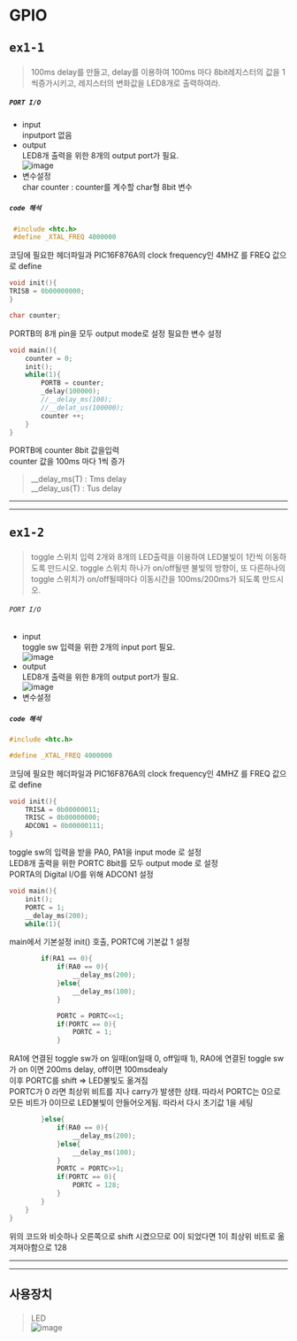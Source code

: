 # GPIO  
## <pre>ex1-1</pre>
>100ms delay를 만들고, delay를 이용하여 100ms 마다 8bit레지스터의 값을 1씩증가시키고, 레지스터의 변화값을 LED8개로 출력하여라.  
  
##### <code>PORT I/O</code>  
+ input  
	inputport 없음
+ output  
	LED8개 출력을 위한 8개의 output port가 필요.  
	![image](https://user-images.githubusercontent.com/43701183/48460173-f1e15f80-e810-11e8-9ff7-38fe81ceef45.png)  
+ 변수설정  
	char counter : counter를 계수할 char형 8bit 변수
	
##### <code>code 해석</code> 
```c   
 #include <htc.h>
 #define _XTAL_FREQ 4000000
```
코딩에 필요한 헤더파일과 PIC16F876A의 clock frequency인 4MHZ 를 FREQ 값으로 define
```c
void init(){
TRISB = 0b00000000;
}

char counter;
```
PORTB의 8개 pin을 모두 output mode로 설정 필요한 변수 설정
```c
void main(){
	counter = 0;
	init();
	while(1){
		PORTB = counter;
		_delay(100000);
		//__delay_ms(100);
		//__delat_us(100000);
		counter ++;
	}
}
```
PORTB에 counter 8bit 값을입력  
counter 값을 100ms 마다 1씩 증가 
>__delay_ms(T) : Tms delay  
>__delay_us(T) : Tus delay
  
  
  
  
    
* * *          
* * *
## <pre>ex1-2</pre>
>toggle 스위치 입력 2개와 8개의 LED출력을 이용하여 LED불빛이 1칸씩 이동하도록 만드시오. toggle 스위치 하나가 on/off될땐 불빛의 방향이, 또 다른하나의 toggle 스위치가 on/off될때마다 이동시간을 100ms/200ms가 되도록 만드시오.  
###### <code>PORT I/O</code>  
+ input  
	toggle sw 입력을 위한 2개의 input port 필요.  
	![image](https://user-images.githubusercontent.com/43701183/48461634-f4938300-e817-11e8-97f3-cebd09de9c8b.png)  
+ output  
	LED8개 출력을 위한 8개의 output port가 필요.  
	![image](https://user-images.githubusercontent.com/43701183/48460072-68ca2880-e810-11e8-89e9-a6beffff5021.png)  
+ 변수설정  
##### <code>code 해석</code>  
```c
#include <htc.h>

#define _XTAL_FREQ 4000000
```
코딩에 필요한 헤더파일과 PIC16F876A의 clock frequency인 4MHZ 를 FREQ 값으로 define  
```c
void init(){
	TRISA = 0b00000011;
	TRISC = 0b00000000;
	ADCON1 = 0b00000111;
}
```  
toggle sw의 입력을 받을 PA0, PA1을 input mode 로 설정  
LED8개 출력을 위한 PORTC 8bit를 모두 output mode 로 설정  
PORTA의 Digital I/O를 위해 ADCON1 설정  
```c
void main(){
	init();
	PORTC = 1;
	__delay_ms(200);
	while(1){
```
main에서 기본설정 init() 호출, PORTC에 기본값 1 설정
```c
		if(RA1 == 0){
			if(RA0 == 0){
				__delay_ms(200);
			}else{
				__delay_ms(100);
			}

			PORTC = PORTC<<1;
			if(PORTC == 0){
				PORTC = 1;
			}
```
RA1에 연결된 toggle sw가 on 일때(on일때 0, off일때 1), RA0에 연결된 toggle sw가 on 이면 200ms delay, off이면 100msdealy  
이후 PORTC를 shift => LED불빛도 옮겨짐  
PORTC가 0 라면 최상위 비트를 지나 carry가 발생한 상태. 따라서 PORTC는 0으로 모든 비트가 0이므로 LED불빛이 안들어오게됨. 따라서 다시 초기값 1을 세팅
```c
		}else{
			if(RA0 == 0){
				__delay_ms(200);
			}else{
				__delay_ms(100);
			}
			PORTC = PORTC>>1;
			if(PORTC == 0){
				PORTC = 128;
			}
		}
	}
}
```
위의 코드와 비슷하나 오른쪽으로 shift 시켰으므로 0이 되었다면 1이 최상위 비트로 옮겨져아함으로 128  


* * *          
* * *  

## <pre>사용장치</pre>  
>LED  
![image](https://user-images.githubusercontent.com/43701183/48461808-e2feab00-e818-11e8-901e-c0aab3782127.png)
